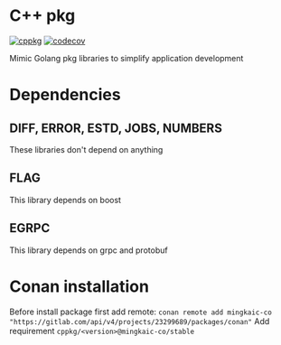 # C++ pkg
[![cppkg](https://circleci.com/gh/mingkaic/cppkg.svg?style=svg)](https://app.circleci.com/pipelines/github/mingkaic/cppkg?filter=all)
[![codecov](https://codecov.io/gh/mingkaic/cppkg/branch/master/graph/badge.svg)](https://codecov.io/gh/mingkaic/cppkg)

Mimic Golang pkg libraries to simplify application development

# Dependencies

## DIFF, ERROR, ESTD, JOBS, NUMBERS

These libraries don't depend on anything

## FLAG

This library depends on boost

## EGRPC

This library depends on grpc and protobuf

# Conan installation
Before install package first add remote: `conan remote add mingkaic-co "https://gitlab.com/api/v4/projects/23299689/packages/conan"`
Add requirement `cppkg/<version>@mingkaic-co/stable`
